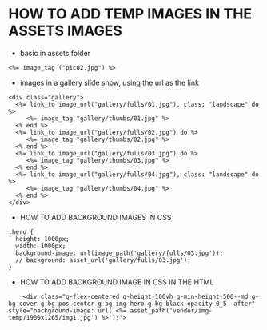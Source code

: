 # HOW TO ADD TEMP IMAGES IN THE ASSETS IMAGES

- basic in assets folder

```
<%= image_tag ("pic02.jpg") %>
```

- images in a gallery slide show, using the url as the link

```
<div class="gallery">
  <%= link_to image_url("gallery/fulls/01.jpg"), class: "landscape" do %>
     <%= image_tag "gallery/thumbs/01.jpg" %>
  <% end %>      
  <%= link_to image_url("gallery/fulls/02.jpg") do %>
     <%= image_tag "gallery/thumbs/02.jpg" %>
  <% end %>               
  <%= link_to image_url("gallery/fulls/03.jpg") do %>
     <%= image_tag "gallery/thumbs/03.jpg" %>
  <% end %>                   
  <%= link_to image_url("gallery/fulls/04.jpg"), class: "landscape" do %>
     <%= image_tag "gallery/thumbs/04.jpg" %>
  <% end %>                         
</div>
```

- HOW TO ADD BACKGROUND IMAGES IN CSS

```
.hero {
  height: 1000px;
  width: 1000px;
  background-image: url(image_path('gallery/fulls/03.jpg'));
  // background: asset_url('gallery/fulls/03.jpg');
}
```

- HOW TO ADD BACKGROUND IMAGE IN CSS IN THE HTML

```
    <div class="g-flex-centered g-height-100vh g-min-height-500--md g-bg-cover g-bg-pos-center g-bg-img-hero g-bg-black-opacity-0_5--after" style="background-image: url('<%= asset_path('vendor/img-temp/1900x1265/img1.jpg') %>');">
```